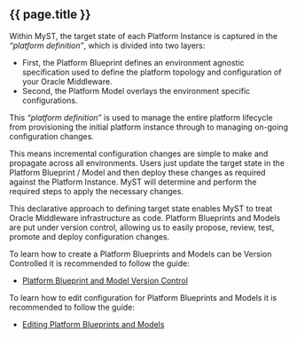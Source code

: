 ## {{ page.title }}

Within MyST, the target state of each Platform Instance is captured in the _“platform definition”_, which is divided into two layers: 
* First, the Platform Blueprint defines an environment agnostic specification used to define the platform topology and configuration of your Oracle Middleware. 
* Second, the Platform Model overlays the environment specific configurations. 

This _“platform definition”_ is used to manage the entire platform lifecycle from provisioning the initial platform instance through to managing on-going configuration changes.

This means incremental configuration changes are simple to make and propagate across all environments. Users just update the target state in the Platform Blueprint / Model and then deploy these changes as required against the Platform Instance. MyST will determine and perform the required steps to apply the necessary changes.

This declarative approach to defining target state enables MyST to treat Oracle Middleware infrastructure as code. Platform Blueprints and Models are put under version control, allowing us to easily propose, review, test, promote and deploy configuration changes.

To learn how to create a Platform Blueprints and Models can be Version Controlled it is recommended to follow the guide:

* [Platform Blueprint and Model Version Control](/platform/definitions/version-control/README.md)

To learn how to edit configuration for Platform Blueprints and Models it is recommended to follow the guide:

* [Editing Platform Blueprints and Models](/platform/definitions/editor/README.md)


